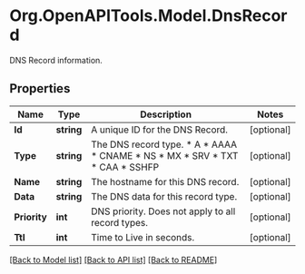 # Org.OpenAPITools.Model.DnsRecord
DNS Record information.

## Properties

Name | Type | Description | Notes
------------ | ------------- | ------------- | -------------
**Id** | **string** | A unique ID for the DNS Record. | [optional] 
**Type** | **string** | The DNS record type.  * A * AAAA * CNAME * NS * MX * SRV * TXT * CAA * SSHFP | [optional] 
**Name** | **string** | The hostname for this DNS record. | [optional] 
**Data** | **string** | The DNS data for this record type. | [optional] 
**Priority** | **int** | DNS priority. Does not apply to all record types. | [optional] 
**Ttl** | **int** | Time to Live in seconds. | [optional] 

[[Back to Model list]](../README.md#documentation-for-models) [[Back to API list]](../README.md#documentation-for-api-endpoints) [[Back to README]](../README.md)

